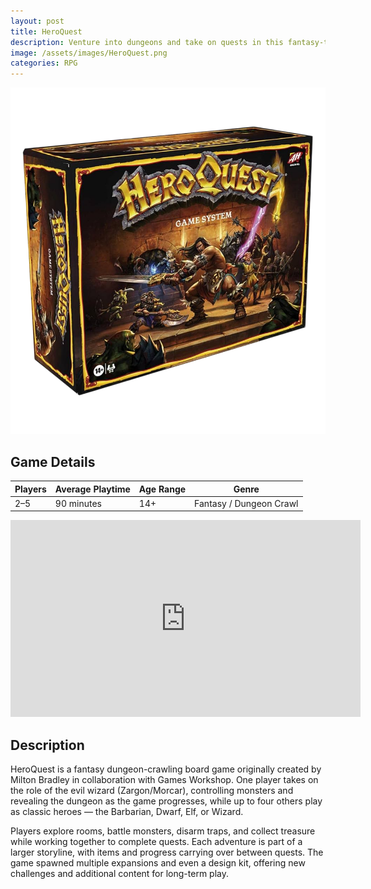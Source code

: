 ```yaml
---
layout: post
title: HeroQuest
description: Venture into dungeons and take on quests in this fantasy-themed rpg board game.
image: /assets/images/HeroQuest.png 
categories: RPG
---
```


<div class="row">
  <!-- Image with .post-img -->
  <div class="col-6 col-12-small">
    <img src="/assets/images/HeroQuest.png" alt="HeroQuest" class="post-img">
  </div>

  <!-- Table -->
  <div class="col-6 col-12-small">
    <h2>Game Details</h2>
    <table class="centered-table">
      <thead>
        <tr>
          <th>Players</th>
          <th>Average Playtime</th>
          <th>Age Range</th>
          <th>Genre</th>
        </tr>
      </thead>
      <tbody>
        <tr>
          <td>2–5</td>
          <td>90 minutes</td>
          <td>14+</td>
          <td>Fantasy / Dungeon Crawl</td>
        </tr>
      </tbody>
    </table>
    <iframe width="560" height="315" src="https://www.youtube.com/embed/GIAUpirdymk?si=AyhnTvnvFdhwylqf" title="YouTube video player" frameborder="0" allow="accelerometer; autoplay; clipboard-write; encrypted-media; gyroscope; picture-in-picture; web-share" referrerpolicy="strict-origin-when-cross-origin" allowfullscreen></iframe>
  </div>
</div>
<div class="row">
  <div class="col-12">
    <h2>Description</h2>
    <p>
      HeroQuest is a fantasy dungeon-crawling board game originally created by Milton Bradley in collaboration with Games Workshop. One player takes on the role of the evil wizard (Zargon/Morcar), controlling monsters and revealing the dungeon as the game progresses, while up to four others play as classic heroes — the Barbarian, Dwarf, Elf, or Wizard.
    </p>
    <p>
      Players explore rooms, battle monsters, disarm traps, and collect treasure while working together to complete quests. Each adventure is part of a larger storyline, with items and progress carrying over between quests. The game spawned multiple expansions and even a design kit, offering new challenges and additional content for long-term play.
    </p>
  </div>
</div>
